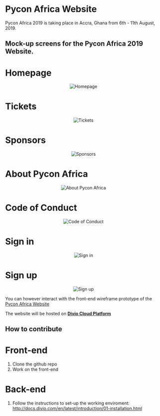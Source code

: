 # Pycon Africa Website


Pycon Africa 2019 is taking place in Accra, Ghana from 6th - 11th August, 2019.

## Mock-up screens for the Pycon Africa 2019 Website.

# Homepage
<p align="center">
	<img src="https://res.cloudinary.com/noahalorwu/image/upload/v1546969499/Pycon%20Africa%20Website%20Designs/Home.jpg" alt="Homepage">
</p>

# Tickets
<p align="center">
	<img src="https://res.cloudinary.com/noahalorwu/image/upload/v1546969430/Pycon%20Africa%20Website%20Designs/Tickets.jpg" alt="Tickets">
</p>

# Sponsors
<p align="center">
	<img src="https://res.cloudinary.com/noahalorwu/image/upload/v1546969401/Pycon%20Africa%20Website%20Designs/Event_Sponsors.jpg" alt="Sponsors">
</p>

# About Pycon Africa
<p align="center">
	<img src="https://res.cloudinary.com/noahalorwu/image/upload/v1546969429/Pycon%20Africa%20Website%20Designs/About_Pycon_Africa.jpg" alt="About Pycon Africa">
</p>

# Code of Conduct
<p align="center">
	<img src="https://res.cloudinary.com/noahalorwu/image/upload/v1546969406/Pycon%20Africa%20Website%20Designs/Code_of_Conduct.jpg" alt="Code of Conduct">
</p>

# Sign in
<p align="center">
	<img src="https://res.cloudinary.com/noahalorwu/image/upload/v1546969378/Pycon%20Africa%20Website%20Designs/Sign_in.jpg" alt="Sign in">
</p>

# Sign up
<p align="center">
	<img src="https://res.cloudinary.com/noahalorwu/image/upload/v1546969378/Pycon%20Africa%20Website%20Designs/Sign_up.jpg" alt="Sign up">
</p>

You can however interact with the front-end wireframe prototype of the [Pycon Africa Website](https://xd.adobe.com/view/4115b5cb-5a6d-4954-5185-b21fd273b7c8-3724/?fullscreen)

The website will be hosted on **[Divio Cloud Platform](https://divio.com)**

## How to contribute

# Front-end
1. Clone the github repo
2. Work on the front-end

# Back-end
1. Follow the instructions to set-up the working enviroment: http://docs.divio.com/en/latest/introduction/01-installation.html
